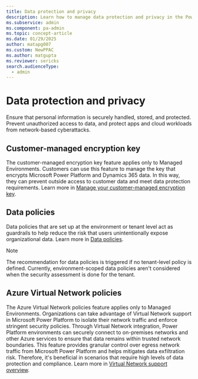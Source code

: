 ```yaml
---
title: Data protection and privacy
description: Learn how to manage data protection and privacy in the Power Platform admin center by using the available security features.
ms.subservice: admin
ms.component: pa-admin
ms.topic: concept-article
ms.date: 01/29/2025
author: matapg007
ms.custom: NewPPAC
ms.author: matgupta
ms.reviewer: sericks
search.audienceType: 
  - admin
---
```


# Data protection and privacy

Ensure that personal information is securely handled, stored, and protected. Prevent unauthorized access to data, and protect apps and cloud workloads from network-based cyberattacks.

## Customer-managed encryption key

The customer-managed encryption key feature applies only to Managed Environments. Customers can use this feature to manage the key that encrypts Microsoft Power Platform and Dynamics 365 data. In this way, they can prevent outside access to customer data and meet data protection requirements. Learn more in [Manage your customer-managed encryption key](../customer-managed-key.md).

## Data policies

Data policies that are set up at the environment or tenant level act as guardrails to help reduce the risk that users unintentionally expose organizational data. Learn more in [Data policies](../wp-data-loss-prevention.md).

> [!NOTE]
> The recommendation for data policies is triggered if no tenant-level policy is defined. Currently, environment-scoped data policies aren't considered when the security assessment is done for the tenant.

## Azure Virtual Network policies

The Azure Virtual Network policies feature applies only to Managed Environments. Organizations can take advantage of Virtual Network support in Microsoft Power Platform to isolate their network traffic and enforce stringent security policies. Through Virtual Network integration, Power Platform environments can securely connect to on-premises networks and other Azure services to ensure that data remains within trusted network boundaries. This feature provides granular control over egress network traffic from Microsoft Power Platform and helps mitigates data exfiltration risk. Therefore, it's beneficial in scenarios that require high levels of data protection and compliance. Learn more in [Virtual Network support overview](../vnet-support-overview.md).
